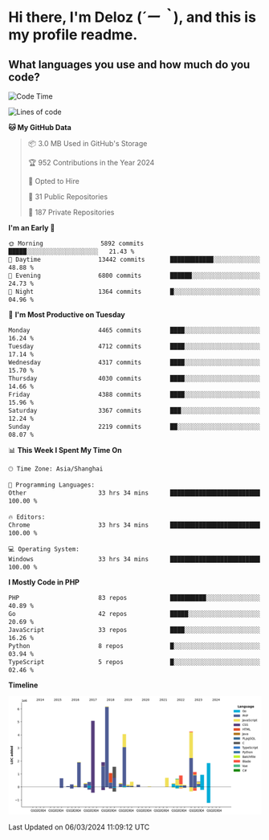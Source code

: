 # **Hi there, I'm Deloz (*´ー｀*), and this is my profile readme.**

## **What languages you use and how much do you code?**

<!--START_SECTION:waka-->
![Code Time](http://img.shields.io/badge/Code%20Time-3%2C411%20hrs%2044%20mins-blue)

![Lines of code](https://img.shields.io/badge/From%20Hello%20World%20I%27ve%20Written-35.6%20million%20lines%20of%20code-blue)

**🐱 My GitHub Data** 

> 📦 3.0 MB Used in GitHub's Storage 
 > 
> 🏆 952 Contributions in the Year 2024
 > 
> 💼 Opted to Hire
 > 
> 📜 31 Public Repositories 
 > 
> 🔑 187 Private Repositories 
 > 
**I'm an Early 🐤** 

```text
🌞 Morning                5892 commits        █████░░░░░░░░░░░░░░░░░░░░   21.43 % 
🌆 Daytime                13442 commits       ████████████░░░░░░░░░░░░░   48.88 % 
🌃 Evening                6800 commits        ██████░░░░░░░░░░░░░░░░░░░   24.73 % 
🌙 Night                  1364 commits        █░░░░░░░░░░░░░░░░░░░░░░░░   04.96 % 
```
📅 **I'm Most Productive on Tuesday** 

```text
Monday                   4465 commits        ████░░░░░░░░░░░░░░░░░░░░░   16.24 % 
Tuesday                  4712 commits        ████░░░░░░░░░░░░░░░░░░░░░   17.14 % 
Wednesday                4317 commits        ████░░░░░░░░░░░░░░░░░░░░░   15.70 % 
Thursday                 4030 commits        ████░░░░░░░░░░░░░░░░░░░░░   14.66 % 
Friday                   4388 commits        ████░░░░░░░░░░░░░░░░░░░░░   15.96 % 
Saturday                 3367 commits        ███░░░░░░░░░░░░░░░░░░░░░░   12.24 % 
Sunday                   2219 commits        ██░░░░░░░░░░░░░░░░░░░░░░░   08.07 % 
```


📊 **This Week I Spent My Time On** 

```text
🕑︎ Time Zone: Asia/Shanghai

💬 Programming Languages: 
Other                    33 hrs 34 mins      █████████████████████████   100.00 % 

🔥 Editors: 
Chrome                   33 hrs 34 mins      █████████████████████████   100.00 % 

💻 Operating System: 
Windows                  33 hrs 34 mins      █████████████████████████   100.00 % 
```

**I Mostly Code in PHP** 

```text
PHP                      83 repos            ██████████░░░░░░░░░░░░░░░   40.89 % 
Go                       42 repos            █████░░░░░░░░░░░░░░░░░░░░   20.69 % 
JavaScript               33 repos            ████░░░░░░░░░░░░░░░░░░░░░   16.26 % 
Python                   8 repos             █░░░░░░░░░░░░░░░░░░░░░░░░   03.94 % 
TypeScript               5 repos             █░░░░░░░░░░░░░░░░░░░░░░░░   02.46 % 
```



**Timeline**

![Lines of Code chart](https://raw.githubusercontent.com/deloz/deloz/main/assets/bar_graph.png)


 Last Updated on 06/03/2024 11:09:12 UTC
<!--END_SECTION:waka-->

